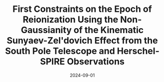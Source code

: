 ---
title: "First Constraints on the Epoch of Reionization Using the Non-Gaussianity of the Kinematic Sunyaev-Zel'dovich Effect from the South Pole Telescope and Herschel-SPIRE Observations"
collection: "publications"
category: "co_papers"
permalink: /publications/2024PhRvL133l1004R
link: https://ui.adsabs.harvard.edu/abs/2024PhRvL.133l1004R/abstract
date: 2024-09-01
venue: "Physical Review Letters"
citation: "Raghunathan, S., Ade, P. A. R., Anderson, A. J., et al. (2024), Physical Review Letters, 133, 121004."
---